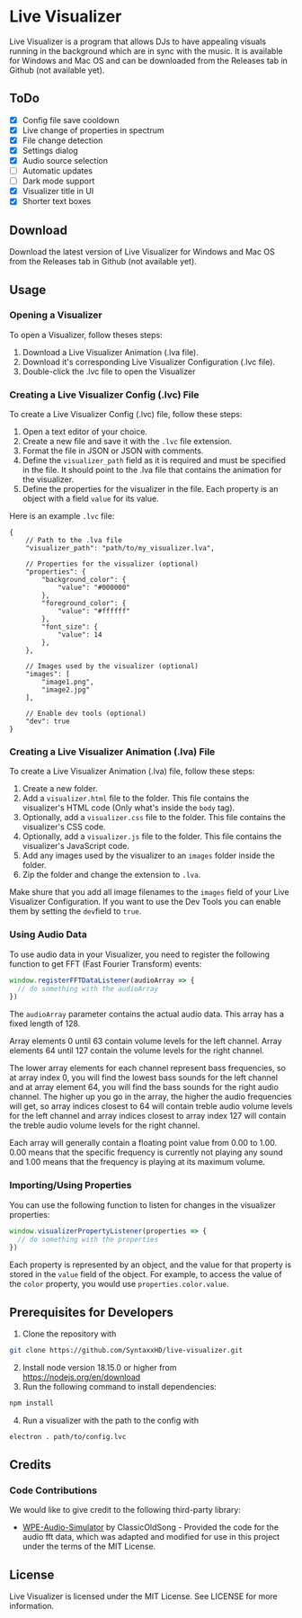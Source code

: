 # Live Visualizer

Live Visualizer is a program that allows DJs to have appealing visuals running in the background which are in sync with the music. It is available for Windows and Mac OS and can be downloaded from the Releases tab in Github (not available yet).

## ToDo
- [x] Config file save cooldown
- [x] Live change of properties in spectrum
- [x] File change detection
- [x] Settings dialog
- [x] Audio source selection
- [ ] Automatic updates
- [ ] Dark mode support
- [x] Visualizer title in UI
- [x] Shorter text boxes

## Download

Download the latest version of Live Visualizer for Windows and Mac OS from the Releases tab in Github (not available yet).

## Usage

### Opening a Visualizer
To open a Visualizer, follow theses steps:

1. Download a Live Visualizer Animation (.lva file).
2. Download it's corresponding Live Visualizer Configuration (.lvc file).
3. Double-click the .lvc file to open the Visualizer

### Creating a Live Visualizer Config (.lvc) File
To create a Live Visualizer Config (.lvc) file, follow these steps:

1. Open a text editor of your choice.
2. Create a new file and save it with the `.lvc` file extension.
3. Format the file in JSON or JSON with comments.
4. Define the `visualizer_path` field as it is required and must be specified in the file. It should point to the .lva file that contains the animation for the visualizer.
5. Define the properties for the visualizer in the file. Each property is an object with a field `value` for its value.

Here is an example `.lvc` file:

```jsonc
{
    // Path to the .lva file
    "visualizer_path": "path/to/my_visualizer.lva",

    // Properties for the visualizer (optional)
    "properties": {
        "background_color": {
            "value": "#000000"
        },
        "foreground_color": {
            "value": "#ffffff"
        },
        "font_size": {
            "value": 14
        },
    },

    // Images used by the visualizer (optional)
    "images": [
        "image1.png",
        "image2.jpg"
    ],

    // Enable dev tools (optional)
    "dev": true
}
```
### Creating a Live Visualizer Animation (.lva) File
To create a Live Visualizer Animation (.lva) file, follow these steps:

1. Create a new folder.
2. Add a `visualizer.html` file to the folder. This file contains the visualizer's HTML code (Only what's inside the `body` tag).
3. Optionally, add a `visualizer.css` file to the folder. This file contains the visualizer's CSS code.
4. Optionally, add a `visualizer.js` file to the folder. This file contains the visualizer's JavaScript code.
5. Add any images used by the visualizer to an `images` folder inside the folder.
6. Zip the folder and change the extension to `.lva`.

Make shure that you add all image filenames to the `images` field of your Live Visualizer Configuration.
If you want to use the Dev Tools you can enable them by setting the `dev`field to `true`.

### Using Audio Data
To use audio data in your Visualizer, you need to register the following function to get FFT (Fast Fourier Transform) events:

```javascript
window.registerFFTDataListener(audioArray => {
  // do something with the audioArray
})
```

The `audioArray` parameter contains the actual audio data. This array has a fixed length of 128.

Array elements 0 until 63 contain volume levels for the left channel. Array elements 64 until 127 contain the volume levels for the right channel.

The lower array elements for each channel represent bass frequencies, so at array index 0, you will find the lowest bass sounds for the left channel and at array element 64, you will find the bass sounds for the right audio channel. The higher up you go in the array, the higher the audio frequencies will get, so array indices closest to 64 will contain treble audio volume levels for the left channel and array indices closest to array index 127 will contain the treble audio volume levels for the right channel.

Each array will generally contain a floating point value from 0.00 to 1.00. 0.00 means that the specific frequency is currently not playing any sound and 1.00 means that the frequency is playing at its maximum volume.

### Importing/Using Properties
You can use the following function to listen for changes in the visualizer properties:

```javascript
window.visualizerPropertyListener(properties => {
  // do something with the properties
})
```

Each property is represented by an object, and the value for that property is stored in the `value` field of the object. For example, to access the value of the `color` property, you would use `properties.color.value`.

## Prerequisites for Developers

1. Clone the repository with 
```bash
git clone https://github.com/SyntaxxHD/live-visualizer.git
```
2. Install node version 18.15.0 or higher from https://nodejs.org/en/download
3. Run the following command to install dependencies:
```bash
npm install
```
4. Run a visualizer with the path to the config with
```bash
electron . path/to/config.lvc
```

## Credits
### Code Contributions
We would like to give credit to the following third-party library:
- [WPE-Audio-Simulator](https://github.com/ClassicOldSong/WPE-Audio-Simulator) by ClassicOldSong - Provided the code for the audio fft data, which was adapted and modified for use in this project under the terms of the MIT License.

## License
Live Visualizer is licensed under the MIT License. See LICENSE for more information.
